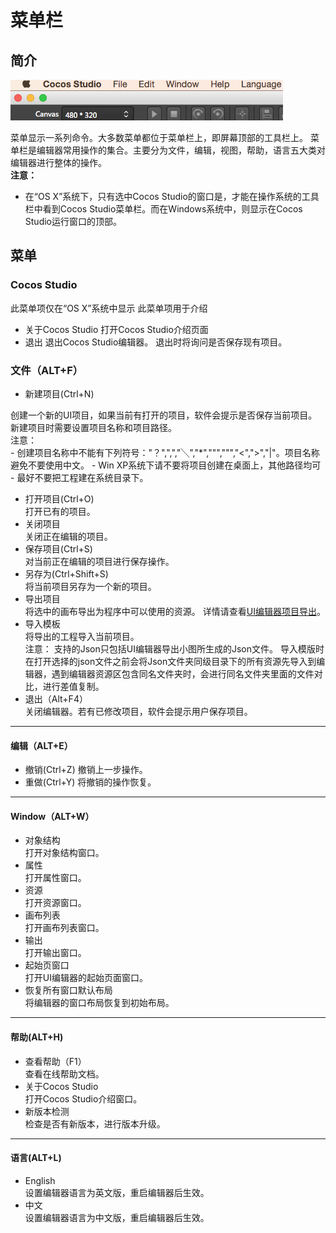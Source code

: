 # 菜单栏

## 简介

![](./res/menu_bar_OSX.png)

菜单显示一系列命令。大多数菜单都位于菜单栏上，即屏幕顶部的工具栏上。
菜单栏是编辑器常用操作的集合。主要分为文件，编辑，视图，帮助，语言五大类对编辑器进行整体的操作。   
**注意：**
- 在“OS X”系统下，只有选中Cocos Studio的窗口是，才能在操作系统的工具栏中看到Cocos Studio菜单栏。而在Windows系统中，则显示在Cocos Studio运行窗口的顶部。


## 菜单
### Cocos Studio
此菜单项仅在“OS X”系统中显示
此菜单项用于介绍

- 关于Cocos Studio
	打开Cocos Studio介绍页面
- 退出
	退出Cocos Studio编辑器。 退出时将询问是否保存现有项目。
### 文件（ALT+F）



- 新建项目(Ctrl+N)  

创建一个新的UI项目，如果当前有打开的项目，软件会提示是否保存当前项目。新建项目时需要设置项目名称和项目路径。   
注意：  
	- 创建项目名称中不能有下列符号："？",",","╲","*",""",""","<",">","|"。项目名称避免不要使用中文。
	- Win XP系统下请不要将项目创建在桌面上，其他路径均可
	- 最好不要把工程建在系统目录下。

- 打开项目(Ctrl+O)   
	打开已有的项目。
-  关闭项目  
	关闭正在编辑的项目。  
-  保存项目(Ctrl+S)   
	对当前正在编辑的项目进行保存操作。 
- 另存为(Ctrl+Shift+S)   
	将当前项目另存为一个新的项目。   
-  导出项目   
	将选中的画布导出为程序中可以使用的资源。 详情请查看[UI编辑器项目导出](zh.md)。   
-  导入模板   
	将导出的工程导入当前项目。   
		注意：
		支持的Json只包括UI编辑器导出小图所生成的Json文件。
		导入模版时在打开选择的json文件之前会将Json文件夹同级目录下的所有资源先导入到编辑器，遇到编辑器资源区包含同名文件夹时，会进行同名文件夹里面的文件对比，进行差值复制。
- 退出（Alt+F4）  
	关闭编辑器。若有已修改项目，软件会提示用户保存项目。 

----------

#### 编辑（ALT+E）

-  撤销(Ctrl+Z)
	撤销上一步操作。
-  重做(Ctrl+Y)
  	将撤销的操作恢复。

----------
#### Window（ALT+W）  

- 对象结构  
	打开对象结构窗口。  
- 属性  
	打开属性窗口。  
- 资源   
	打开资源窗口。  
- 画布列表   
	打开画布列表窗口。
- 输出   
	打开输出窗口。
- 起始页窗口   
	打开UI编辑器的起始页面窗口。
- 恢复所有窗口默认布局   
	将编辑器的窗口布局恢复到初始布局。

----------

#### 帮助(ALT+H)

- 查看帮助（F1）   
	查看在线帮助文档。
- 关于Cocos Studio   
	打开Cocos Studio介绍窗口。
- 新版本检测   
	检查是否有新版本，进行版本升级。

----------

#### 语言(ALT+L)

- English    
	设置编辑器语言为英文版，重启编辑器后生效。
- 中文    
	设置编辑器语言为中文版，重启编辑器后生效。